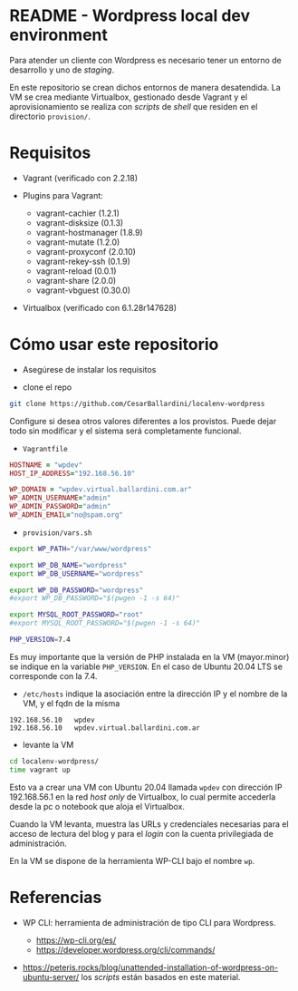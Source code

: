 # README - Wordpress local dev environment

Para atender un cliente con Wordpress es necesario tener un entorno de desarrollo y uno de _staging_.

En este repositorio se crean dichos entornos de manera desatendida.  La VM se crea mediante Virtualbox, gestionado desde Vagrant
y el aprovisionamiento se realiza con _scripts_ de _shell_ que residen en el directorio `provision/`.

# Requisitos

* Vagrant (verificado con 2.2.18)

* Plugins para Vagrant:

  * vagrant-cachier (1.2.1)
  * vagrant-disksize (0.1.3)
  * vagrant-hostmanager (1.8.9)
  * vagrant-mutate (1.2.0)
  * vagrant-proxyconf (2.0.10)
  * vagrant-rekey-ssh (0.1.9)
  * vagrant-reload (0.0.1)
  * vagrant-share (2.0.0)
  * vagrant-vbguest (0.30.0)

* Virtualbox (verificado con 6.1.28r147628)

# Cómo usar este repositorio

* Asegúrese de instalar los requisitos

* clone el repo

```bash
git clone https://github.com/CesarBallardini/localenv-wordpress
```

Configure si desea otros valores diferentes a los provistos.  Puede dejar todo sin modificar y el sistema será completamente funcional.

* `Vagrantfile`

```ruby
HOSTNAME = "wpdev"
HOST_IP_ADDRESS="192.168.56.10"

WP_DOMAIN = "wpdev.virtual.ballardini.com.ar"
WP_ADMIN_USERNAME="admin"
WP_ADMIN_PASSWORD="admin"
WP_ADMIN_EMAIL="no@spam.org"
```

* `provision/vars.sh`

```bash
export WP_PATH="/var/www/wordpress"

export WP_DB_NAME="wordpress"
export WP_DB_USERNAME="wordpress"

export WP_DB_PASSWORD="wordpress"
#export WP_DB_PASSWORD="$(pwgen -1 -s 64)"

export MYSQL_ROOT_PASSWORD="root"
#export MYSQL_ROOT_PASSWORD="$(pwgen -1 -s 64)"

PHP_VERSION=7.4
```

Es muy importante que la versión de PHP instalada en la VM (mayor.minor) se indique en la variable `PHP_VERSION`. 
En el caso de Ubuntu 20.04 LTS se corresponde con la 7.4.

* `/etc/hosts` indique la asociación entre la dirección IP y el nombre de la VM, y el fqdn de la misma

```text
192.168.56.10	wpdev
192.168.56.10	wpdev.virtual.ballardini.com.ar
```

* levante la VM

```bash
cd localenv-wordpress/
time vagrant up
```

Esto va a crear una VM con Ubuntu 20.04 llamada `wpdev` con dirección IP 192.168.56.1 en la red _host only_ de Virtualbox, lo cual permite accederla 
desde la pc o notebook que aloja el Virtualbox.

Cuando la VM levanta, muestra las URLs y credenciales necesarias para el acceso de lectura del blog y para el _login_ con la cuenta privilegiada de administración.

En la VM se dispone de la herramienta WP-CLI bajo el nombre `wp`.


# Referencias

* WP CLI: herramienta de administración de tipo CLI para Wordpress.
  * https://wp-cli.org/es/
  * https://developer.wordpress.org/cli/commands/

* https://peteris.rocks/blog/unattended-installation-of-wordpress-on-ubuntu-server/ los _scripts_ están basados en este material.

